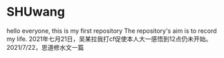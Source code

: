 # SHUwang
hello everyone, this is my first repository
The repository's aim is to record my life.
2021年七月21日，吴某拉我打cf促使本人大一感悟到12点仍未开始。
2021/7/22，思道修水文一篇